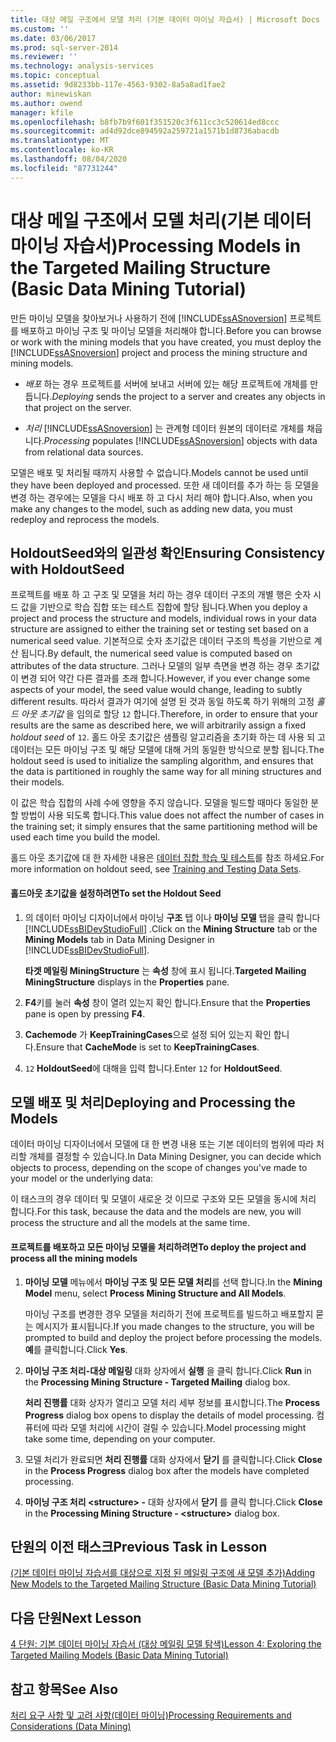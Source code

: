```yaml
---
title: 대상 메일 구조에서 모델 처리 (기본 데이터 마이닝 자습서) | Microsoft Docs
ms.custom: ''
ms.date: 03/06/2017
ms.prod: sql-server-2014
ms.reviewer: ''
ms.technology: analysis-services
ms.topic: conceptual
ms.assetid: 9d8233bb-117e-4563-9302-8a5a8ad1fae2
author: minewiskan
ms.author: owend
manager: kfile
ms.openlocfilehash: b8fb7b9f601f351520c3f611cc3c520614ed8ccc
ms.sourcegitcommit: ad4d92dce894592a259721a1571b1d8736abacdb
ms.translationtype: MT
ms.contentlocale: ko-KR
ms.lasthandoff: 08/04/2020
ms.locfileid: "87731244"
---
```

# <a name="processing-models-in-the-targeted-mailing-structure-basic-data-mining-tutorial"></a><span data-ttu-id="888f3-102">대상 메일 구조에서 모델 처리(기본 데이터 마이닝 자습서)</span><span class="sxs-lookup"><span data-stu-id="888f3-102">Processing Models in the Targeted Mailing Structure (Basic Data Mining Tutorial)</span></span>
  <span data-ttu-id="888f3-103">만든 마이닝 모델을 찾아보거나 사용하기 전에 [!INCLUDE[ssASnoversion](../includes/ssasnoversion-md.md)] 프로젝트를 배포하고 마이닝 구조 및 마이닝 모델을 처리해야 합니다.</span><span class="sxs-lookup"><span data-stu-id="888f3-103">Before you can browse or work with the mining models that you have created, you must deploy the [!INCLUDE[ssASnoversion](../includes/ssasnoversion-md.md)] project and process the mining structure and mining models.</span></span>  
  
-   <span data-ttu-id="888f3-104">*배포* 하는 경우 프로젝트를 서버에 보내고 서버에 있는 해당 프로젝트에 개체를 만듭니다.</span><span class="sxs-lookup"><span data-stu-id="888f3-104">*Deploying* sends the project to a server and creates any objects in that project on the server.</span></span>  
  
-   <span data-ttu-id="888f3-105">*처리* [!INCLUDE[ssASnoversion](../includes/ssasnoversion-md.md)] 는 관계형 데이터 원본의 데이터로 개체를 채웁니다.</span><span class="sxs-lookup"><span data-stu-id="888f3-105">*Processing* populates [!INCLUDE[ssASnoversion](../includes/ssasnoversion-md.md)] objects with data from relational data sources.</span></span>  
  
 <span data-ttu-id="888f3-106">모델은 배포 및 처리될 때까지 사용할 수 없습니다.</span><span class="sxs-lookup"><span data-stu-id="888f3-106">Models cannot be used until they have been deployed and processed.</span></span> <span data-ttu-id="888f3-107">또한 새 데이터를 추가 하는 등 모델을 변경 하는 경우에는 모델을 다시 배포 하 고 다시 처리 해야 합니다.</span><span class="sxs-lookup"><span data-stu-id="888f3-107">Also, when you make any changes to the model, such as adding new data, you must redeploy and reprocess the models.</span></span>  
  
## <a name="ensuring-consistency-with-holdoutseed"></a><span data-ttu-id="888f3-108">HoldoutSeed와의 일관성 확인</span><span class="sxs-lookup"><span data-stu-id="888f3-108">Ensuring Consistency with HoldoutSeed</span></span>  
 <span data-ttu-id="888f3-109">프로젝트를 배포 하 고 구조 및 모델을 처리 하는 경우 데이터 구조의 개별 행은 숫자 시드 값을 기반으로 학습 집합 또는 테스트 집합에 할당 됩니다.</span><span class="sxs-lookup"><span data-stu-id="888f3-109">When you deploy a project and process the structure and models, individual rows in your data structure are assigned to either the training set or testing set based on a numerical seed value.</span></span> <span data-ttu-id="888f3-110">기본적으로 숫자 초기값은 데이터 구조의 특성을 기반으로 계산 됩니다.</span><span class="sxs-lookup"><span data-stu-id="888f3-110">By default, the numerical seed value is computed based on attributes of the data structure.</span></span> <span data-ttu-id="888f3-111">그러나 모델의 일부 측면을 변경 하는 경우 초기값이 변경 되어 약간 다른 결과를 초래 합니다.</span><span class="sxs-lookup"><span data-stu-id="888f3-111">However, if you ever change some aspects of your model, the seed value would change, leading to subtly different results.</span></span> <span data-ttu-id="888f3-112">따라서 결과가 여기에 설명 된 것과 동일 하도록 하기 위해의 고정 *홀드 아웃 초기값* 을 임의로 할당 `12` 합니다.</span><span class="sxs-lookup"><span data-stu-id="888f3-112">Therefore, in order to ensure that your results are the same as described here, we will arbitrarily assign a fixed *holdout seed* of `12`.</span></span> <span data-ttu-id="888f3-113">홀드 아웃 초기값은 샘플링 알고리즘을 초기화 하는 데 사용 되 고 데이터는 모든 마이닝 구조 및 해당 모델에 대해 거의 동일한 방식으로 분할 됩니다.</span><span class="sxs-lookup"><span data-stu-id="888f3-113">The holdout seed is used to initialize the sampling algorithm, and ensures that the data is partitioned in roughly the same way for all mining structures and their models.</span></span>  
  
 <span data-ttu-id="888f3-114">이 값은 학습 집합의 사례 수에 영향을 주지 않습니다. 모델을 빌드할 때마다 동일한 분할 방법이 사용 되도록 합니다.</span><span class="sxs-lookup"><span data-stu-id="888f3-114">This value does not affect the number of cases in the training set; it simply ensures that the same partitioning method will be used each time you build the model.</span></span>  
  
 <span data-ttu-id="888f3-115">홀드 아웃 초기값에 대 한 자세한 내용은 [데이터 집합 학습 및 테스트](../../2014/analysis-services/data-mining/training-and-testing-data-sets.md)를 참조 하세요.</span><span class="sxs-lookup"><span data-stu-id="888f3-115">For more information on holdout seed, see [Training and Testing Data Sets](../../2014/analysis-services/data-mining/training-and-testing-data-sets.md).</span></span>  
  
#### <a name="to-set-the-holdout-seed"></a><span data-ttu-id="888f3-116">홀드아웃 초기값을 설정하려면</span><span class="sxs-lookup"><span data-stu-id="888f3-116">To set the Holdout Seed</span></span>  
  
1.  <span data-ttu-id="888f3-117">의 데이터 마이닝 디자이너에서 마이닝 **구조** 탭 이나 **마이닝 모델** 탭을 클릭 합니다 [!INCLUDE[ssBIDevStudioFull](../includes/ssbidevstudiofull-md.md)] .</span><span class="sxs-lookup"><span data-stu-id="888f3-117">Click on the **Mining Structure** tab or the **Mining Models** tab in Data Mining Designer in [!INCLUDE[ssBIDevStudioFull](../includes/ssbidevstudiofull-md.md)].</span></span>  
  
     <span data-ttu-id="888f3-118">**타겟 메일링 MiningStructure** 는 **속성** 창에 표시 됩니다.</span><span class="sxs-lookup"><span data-stu-id="888f3-118">**Targeted Mailing MiningStructure** displays in the **Properties** pane.</span></span>  
  
2.  <span data-ttu-id="888f3-119">**F4**키를 눌러 **속성** 창이 열려 있는지 확인 합니다.</span><span class="sxs-lookup"><span data-stu-id="888f3-119">Ensure that the **Properties** pane is open by pressing **F4**.</span></span>  
  
3.  <span data-ttu-id="888f3-120">**Cachemode** 가 **KeepTrainingCases**으로 설정 되어 있는지 확인 합니다.</span><span class="sxs-lookup"><span data-stu-id="888f3-120">Ensure that **CacheMode** is set to **KeepTrainingCases**.</span></span>  
  
4.  <span data-ttu-id="888f3-121">`12` **HoldoutSeed**에 대해을 입력 합니다.</span><span class="sxs-lookup"><span data-stu-id="888f3-121">Enter `12` for **HoldoutSeed**.</span></span>  
  
## <a name="deploying-and-processing-the-models"></a><span data-ttu-id="888f3-122">모델 배포 및 처리</span><span class="sxs-lookup"><span data-stu-id="888f3-122">Deploying and Processing the Models</span></span>  
 <span data-ttu-id="888f3-123">데이터 마이닝 디자이너에서 모델에 대 한 변경 내용 또는 기본 데이터의 범위에 따라 처리할 개체를 결정할 수 있습니다.</span><span class="sxs-lookup"><span data-stu-id="888f3-123">In Data Mining Designer, you can decide which objects to process, depending on the scope of changes you've made to your model or the underlying data:</span></span>  
  
 <span data-ttu-id="888f3-124">이 태스크의 경우 데이터 및 모델이 새로운 것 이므로 구조와 모든 모델을 동시에 처리 합니다.</span><span class="sxs-lookup"><span data-stu-id="888f3-124">For this task, because the data and the models are new, you will process the structure and all the models at the same time.</span></span>  
  
#### <a name="to-deploy-the-project-and-process-all-the-mining-models"></a><span data-ttu-id="888f3-125">프로젝트를 배포하고 모든 마이닝 모델을 처리하려면</span><span class="sxs-lookup"><span data-stu-id="888f3-125">To deploy the project and process all the mining models</span></span>  
  
1.  <span data-ttu-id="888f3-126">**마이닝 모델** 메뉴에서 **마이닝 구조 및 모든 모델 처리**를 선택 합니다.</span><span class="sxs-lookup"><span data-stu-id="888f3-126">In the **Mining Model** menu, select **Process Mining Structure and All Models**.</span></span>  
  
     <span data-ttu-id="888f3-127">마이닝 구조를 변경한 경우 모델을 처리하기 전에 프로젝트를 빌드하고 배포할지 묻는 메시지가 표시됩니다.</span><span class="sxs-lookup"><span data-stu-id="888f3-127">If you made changes to the structure, you will be prompted to build and deploy the project before processing the models.</span></span> <span data-ttu-id="888f3-128">**예**를 클릭합니다.</span><span class="sxs-lookup"><span data-stu-id="888f3-128">Click **Yes**.</span></span>  
  
2.  <span data-ttu-id="888f3-129">**마이닝 구조 처리-대상 메일링** 대화 상자에서 **실행** 을 클릭 합니다.</span><span class="sxs-lookup"><span data-stu-id="888f3-129">Click **Run** in the **Processing Mining Structure - Targeted Mailing** dialog box.</span></span>  
  
     <span data-ttu-id="888f3-130">**처리 진행률** 대화 상자가 열리고 모델 처리 세부 정보를 표시합니다.</span><span class="sxs-lookup"><span data-stu-id="888f3-130">The **Process Progress** dialog box opens to display the details of model processing.</span></span> <span data-ttu-id="888f3-131">컴퓨터에 따라 모델 처리에 시간이 걸릴 수 있습니다.</span><span class="sxs-lookup"><span data-stu-id="888f3-131">Model processing might take some time, depending on your computer.</span></span>  
  
3.  <span data-ttu-id="888f3-132">모델 처리가 완료되면 **처리 진행률** 대화 상자에서 **닫기** 를 클릭합니다.</span><span class="sxs-lookup"><span data-stu-id="888f3-132">Click **Close** in the **Process Progress** dialog box after the models have completed processing.</span></span>  
  
4.  <span data-ttu-id="888f3-133">**마이닝 구조 처리 \<structure> -** 대화 상자에서 **닫기** 를 클릭 합니다.</span><span class="sxs-lookup"><span data-stu-id="888f3-133">Click **Close** in the **Processing Mining Structure - \<structure>** dialog box.</span></span>  
  
## <a name="previous-task-in-lesson"></a><span data-ttu-id="888f3-134">단원의 이전 태스크</span><span class="sxs-lookup"><span data-stu-id="888f3-134">Previous Task in Lesson</span></span>  
 [<span data-ttu-id="888f3-135">&#40;기본 데이터 마이닝 자습서를 대상으로 지정 된 메일링 구조에 새 모델 추가&#41;</span><span class="sxs-lookup"><span data-stu-id="888f3-135">Adding New Models to the Targeted Mailing Structure &#40;Basic Data Mining Tutorial&#41;</span></span>](../../2014/tutorials/adding-new-models-to-the-targeted-mailing-structure-basic-data-mining-tutorial.md)  
  
## <a name="next-lesson"></a><span data-ttu-id="888f3-136">다음 단원</span><span class="sxs-lookup"><span data-stu-id="888f3-136">Next Lesson</span></span>  
 [<span data-ttu-id="888f3-137">4 단원: 기본 데이터 마이닝 자습서 &#40;대상 메일링 모델 탐색&#41;</span><span class="sxs-lookup"><span data-stu-id="888f3-137">Lesson 4: Exploring the Targeted Mailing Models &#40;Basic Data Mining Tutorial&#41;</span></span>](../../2014/tutorials/lesson-4-exploring-the-targeted-mailing-models-basic-data-mining-tutorial.md)  
  
## <a name="see-also"></a><span data-ttu-id="888f3-138">참고 항목</span><span class="sxs-lookup"><span data-stu-id="888f3-138">See Also</span></span>  
 [<span data-ttu-id="888f3-139">처리 요구 사항 및 고려 사항&#40;데이터 마이닝&#41;</span><span class="sxs-lookup"><span data-stu-id="888f3-139">Processing Requirements and Considerations &#40;Data Mining&#41;</span></span>](../../2014/analysis-services/data-mining/processing-requirements-and-considerations-data-mining.md)  
  
  
